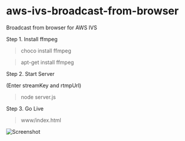 # aws-ivs-broadcast-from-browser
Broadcast from browser for AWS IVS

Step 1. Install ffmpeg

>choco install ffmpeg

>apt-get install ffmpeg


Step 2. Start Server

(Enter streamKey and rtmpUrl)

>node server.js


Step 3. Go Live

>www/index.html



![Screenshot](https://i.ibb.co/30Lxyq1/Screenshot-7.png)
